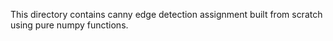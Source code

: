 This directory contains canny edge detection assignment built from scratch using pure numpy functions.
